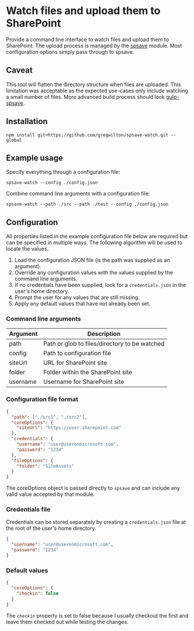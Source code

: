 # Watch files and upload them to SharePoint

Provide a command line interface to watch files and upload them to SharePoint.
The upload process is managed by the [spsave](https://github.com/s-KaiNet/spsave)
module. Most configuration options simply pass through to spsave.

## Caveat

This tool will flatten the directory structure when files are uploaded. This
limitation was acceptable as the expected use-cases only include watching a
small number of files. More advanced build process should look
[gulp-spsave](https://github.com/s-KaiNet/gulp-spsave).

## Installation

```
npm install git+https://github.com/gregwilton/spsave-watch.git --global
```

## Example usage

Specify everything through a configuration file:

```
spsave-watch --config ./config.json
```

Combine command line arguments with a configuration file:

```
spsave-watch --path ./src --path ./test --config ./config.json
```


## Configuration

All properties listed in the example configuration file below are required but
can be specified in multiple ways. The following algorithm will be used to
locate the values.

1. Load the configuration JSON file (is the path was supplied as an argument).
2. Override any configuration values with the values supplied by the command
   line arguments.
3. If no credentials have been supplied, look for a `credentials.json` in the
   user's home directory.
4. Prompt the user for any values that are still missing.
5. Apply any default values that have not already been set.

### Command line arguments

Argument | Description
---------| ----------------------------------------------
path     | Path or glob to files/directory to be watched
config   | Path to configuration file
siteUrl  | URL for SharePoint site
folder   | Folder within the SharePoint site
username | Username for SharePoint site

### Configuration file format

```json
{
  "path": ["./src1", "./src2"],
  "coreOptions": {
    "siteUrl": "https://user.sharepoint.com"
  },
  "credentials": {
    "username": "user@useronmicrosoft.com",
    "password": "1234"
  },
  "fileOptions": {
    "folder": "SiteAssets"
  }
}
```

The coreOptions object is passed directly to `spsave` and can include any valid
value accepted by that module.

### Credentials file

Credentials can be stored separately by creating a `credentials.json` file at
the root of the user's home directory.

```json
{
  "username": "user@useronmicrosoft.com",
  "password": "1234"
}
```

### Default values

```json
{
  "coreOptions": {
    "checkin": false
  }
}
```

The `checkin` property is set to false because I usually checkout the first and
leave them checked out while testing the changes.
